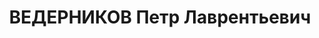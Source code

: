 ---
title: ВЕДЕРНИКОВ Петр Лаврентьевич
description: 'Род. в 1899, Свердловская обл., Нижнетагильский р-н, с. Висимо-Шайтанск,
  русский. Проживал: Свердловская обл., Нижнетагильский р-н, с. Висимо-Шайтанск. Магазин
  4 Нижнетагильской пивбазы, заведующий

  Арестован 21.03.1937. Приговор: 04.05.1937 – ВМН. Расстрелян 04.05.1937'
---
